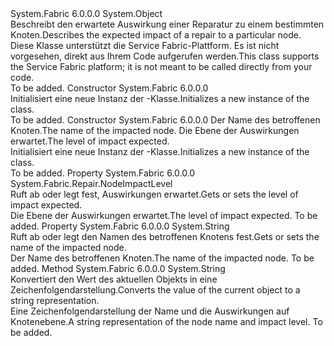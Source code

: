 <Type Name="NodeImpact" FullName="System.Fabric.Repair.NodeImpact">
  <TypeSignature Language="C#" Value="public sealed class NodeImpact" />
  <TypeSignature Language="ILAsm" Value=".class public auto ansi sealed beforefieldinit NodeImpact extends System.Object" />
  <TypeSignature Language="DocId" Value="T:System.Fabric.Repair.NodeImpact" />
  <TypeSignature Language="VB.NET" Value="Public NotInheritable Class NodeImpact" />
  <TypeSignature Language="F#" Value="type NodeImpact = class" />
  <AssemblyInfo>
    <AssemblyName>System.Fabric</AssemblyName>
    <AssemblyVersion>6.0.0.0</AssemblyVersion>
  </AssemblyInfo>
  <Base>
    <BaseTypeName>System.Object</BaseTypeName>
  </Base>
  <Interfaces />
  <Docs>
    <summary>
      <para><span data-ttu-id="da2cc-101">Beschreibt den erwartete Auswirkung einer Reparatur zu einem bestimmten Knoten.</span><span class="sxs-lookup"><span data-stu-id="da2cc-101">Describes the expected impact of a repair to a particular node.</span></span></para>
      <para><span data-ttu-id="da2cc-102">Diese Klasse unterstützt die Service Fabric-Plattform. Es ist nicht vorgesehen, direkt aus Ihrem Code aufgerufen werden.</span><span class="sxs-lookup"><span data-stu-id="da2cc-102">This class supports the Service Fabric platform; it is not meant to be called directly from your code.</span></span></para>
    </summary>
    <remarks>To be added.</remarks>
  </Docs>
  <Members>
    <Member MemberName=".ctor">
      <MemberSignature Language="C#" Value="public NodeImpact ();" />
      <MemberSignature Language="ILAsm" Value=".method public hidebysig specialname rtspecialname instance void .ctor() cil managed" />
      <MemberSignature Language="DocId" Value="M:System.Fabric.Repair.NodeImpact.#ctor" />
      <MemberSignature Language="VB.NET" Value="Public Sub New ()" />
      <MemberType>Constructor</MemberType>
      <AssemblyInfo>
        <AssemblyName>System.Fabric</AssemblyName>
        <AssemblyVersion>6.0.0.0</AssemblyVersion>
      </AssemblyInfo>
      <Parameters />
      <Docs>
        <summary>
          <para><span data-ttu-id="da2cc-103">Initialisiert eine neue Instanz der <see cref="T:System.Fabric.Repair.NodeImpact" />-Klasse.</span><span class="sxs-lookup"><span data-stu-id="da2cc-103">Initializes a new instance of the <see cref="T:System.Fabric.Repair.NodeImpact" /> class.</span></span></para>
        </summary>
        <remarks>To be added.</remarks>
      </Docs>
    </Member>
    <Member MemberName=".ctor">
      <MemberSignature Language="C#" Value="public NodeImpact (string nodeName, System.Fabric.Repair.NodeImpactLevel impactLevel);" />
      <MemberSignature Language="ILAsm" Value=".method public hidebysig specialname rtspecialname instance void .ctor(string nodeName, valuetype System.Fabric.Repair.NodeImpactLevel impactLevel) cil managed" />
      <MemberSignature Language="DocId" Value="M:System.Fabric.Repair.NodeImpact.#ctor(System.String,System.Fabric.Repair.NodeImpactLevel)" />
      <MemberSignature Language="VB.NET" Value="Public Sub New (nodeName As String, impactLevel As NodeImpactLevel)" />
      <MemberSignature Language="F#" Value="new System.Fabric.Repair.NodeImpact : string * System.Fabric.Repair.NodeImpactLevel -&gt; System.Fabric.Repair.NodeImpact" Usage="new System.Fabric.Repair.NodeImpact (nodeName, impactLevel)" />
      <MemberType>Constructor</MemberType>
      <AssemblyInfo>
        <AssemblyName>System.Fabric</AssemblyName>
        <AssemblyVersion>6.0.0.0</AssemblyVersion>
      </AssemblyInfo>
      <Parameters>
        <Parameter Name="nodeName" Type="System.String" />
        <Parameter Name="impactLevel" Type="System.Fabric.Repair.NodeImpactLevel" />
      </Parameters>
      <Docs>
        <param name="nodeName">
          <para><span data-ttu-id="da2cc-104">Der Name des betroffenen Knoten.</span><span class="sxs-lookup"><span data-stu-id="da2cc-104">The name of the impacted node.</span></span></para>
        </param>
        <param name="impactLevel">
          <para><span data-ttu-id="da2cc-105">Die Ebene der Auswirkungen erwartet.</span><span class="sxs-lookup"><span data-stu-id="da2cc-105">The level of impact expected.</span></span></para>
        </param>
        <summary>
          <para><span data-ttu-id="da2cc-106">Initialisiert eine neue Instanz der <see cref="T:System.Fabric.Repair.NodeImpact" />-Klasse.</span><span class="sxs-lookup"><span data-stu-id="da2cc-106">Initializes a new instance of the <see cref="T:System.Fabric.Repair.NodeImpact" /> class.</span></span></para>
        </summary>
        <remarks>To be added.</remarks>
      </Docs>
    </Member>
    <Member MemberName="ImpactLevel">
      <MemberSignature Language="C#" Value="public System.Fabric.Repair.NodeImpactLevel ImpactLevel { get; set; }" />
      <MemberSignature Language="ILAsm" Value=".property instance valuetype System.Fabric.Repair.NodeImpactLevel ImpactLevel" />
      <MemberSignature Language="DocId" Value="P:System.Fabric.Repair.NodeImpact.ImpactLevel" />
      <MemberSignature Language="VB.NET" Value="Public Property ImpactLevel As NodeImpactLevel" />
      <MemberSignature Language="F#" Value="member this.ImpactLevel : System.Fabric.Repair.NodeImpactLevel with get, set" Usage="System.Fabric.Repair.NodeImpact.ImpactLevel" />
      <MemberType>Property</MemberType>
      <AssemblyInfo>
        <AssemblyName>System.Fabric</AssemblyName>
        <AssemblyVersion>6.0.0.0</AssemblyVersion>
      </AssemblyInfo>
      <ReturnValue>
        <ReturnType>System.Fabric.Repair.NodeImpactLevel</ReturnType>
      </ReturnValue>
      <Docs>
        <summary>
          <para><span data-ttu-id="da2cc-107">Ruft ab oder legt fest, Auswirkungen erwartet.</span><span class="sxs-lookup"><span data-stu-id="da2cc-107">Gets or sets the level of impact expected.</span></span></para>
        </summary>
        <value>
          <para><span data-ttu-id="da2cc-108">Die Ebene der Auswirkungen erwartet.</span><span class="sxs-lookup"><span data-stu-id="da2cc-108">The level of impact expected.</span></span></para>
        </value>
        <remarks>To be added.</remarks>
      </Docs>
    </Member>
    <Member MemberName="NodeName">
      <MemberSignature Language="C#" Value="public string NodeName { get; set; }" />
      <MemberSignature Language="ILAsm" Value=".property instance string NodeName" />
      <MemberSignature Language="DocId" Value="P:System.Fabric.Repair.NodeImpact.NodeName" />
      <MemberSignature Language="VB.NET" Value="Public Property NodeName As String" />
      <MemberSignature Language="F#" Value="member this.NodeName : string with get, set" Usage="System.Fabric.Repair.NodeImpact.NodeName" />
      <MemberType>Property</MemberType>
      <AssemblyInfo>
        <AssemblyName>System.Fabric</AssemblyName>
        <AssemblyVersion>6.0.0.0</AssemblyVersion>
      </AssemblyInfo>
      <ReturnValue>
        <ReturnType>System.String</ReturnType>
      </ReturnValue>
      <Docs>
        <summary>
          <para><span data-ttu-id="da2cc-109">Ruft ab oder legt den Namen des betroffenen Knotens fest.</span><span class="sxs-lookup"><span data-stu-id="da2cc-109">Gets or sets the name of the impacted node.</span></span></para>
        </summary>
        <value>
          <para><span data-ttu-id="da2cc-110">Der Name des betroffenen Knoten.</span><span class="sxs-lookup"><span data-stu-id="da2cc-110">The name of the impacted node.</span></span></para>
        </value>
        <remarks>To be added.</remarks>
      </Docs>
    </Member>
    <Member MemberName="ToString">
      <MemberSignature Language="C#" Value="public override string ToString ();" />
      <MemberSignature Language="ILAsm" Value=".method public hidebysig virtual instance string ToString() cil managed" />
      <MemberSignature Language="DocId" Value="M:System.Fabric.Repair.NodeImpact.ToString" />
      <MemberSignature Language="VB.NET" Value="Public Overrides Function ToString () As String" />
      <MemberSignature Language="F#" Value="override this.ToString : unit -&gt; string" Usage="nodeImpact.ToString " />
      <MemberType>Method</MemberType>
      <AssemblyInfo>
        <AssemblyName>System.Fabric</AssemblyName>
        <AssemblyVersion>6.0.0.0</AssemblyVersion>
      </AssemblyInfo>
      <ReturnValue>
        <ReturnType>System.String</ReturnType>
      </ReturnValue>
      <Parameters />
      <Docs>
        <summary>
          <para><span data-ttu-id="da2cc-111">Konvertiert den Wert des aktuellen Objekts in eine Zeichenfolgendarstellung.</span><span class="sxs-lookup"><span data-stu-id="da2cc-111">Converts the value of the current object to a string representation.</span></span></para>
        </summary>
        <returns>
          <para><span data-ttu-id="da2cc-112">Eine Zeichenfolgendarstellung der Name und die Auswirkungen auf Knotenebene.</span><span class="sxs-lookup"><span data-stu-id="da2cc-112">A string representation of the node name and impact level.</span></span></para>
        </returns>
        <remarks>To be added.</remarks>
      </Docs>
    </Member>
  </Members>
</Type>